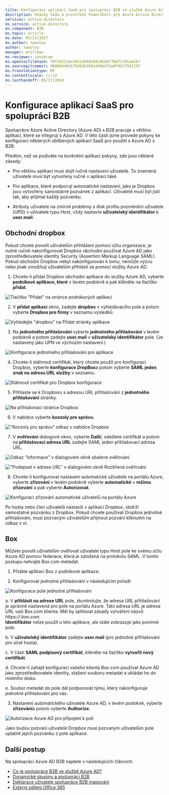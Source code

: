 ```yaml
---
title: Konfigurace aplikací SaaS pro spolupráci B2B ve službě Azure Active Directory | Microsoft Docs
description: Ukázky kódu a prostředí PowerShell pro Azure Active Directory s B2B spolupráce
services: active-directory
ms.service: active-directory
ms.component: B2B
ms.topic: article
ms.date: 05/23/2017
ms.author: twooley
author: twooley
manager: mtillman
ms.reviewer: sasubram
ms.openlocfilehash: f0f291216a3031d50d304c02b97786f23d1a6267
ms.sourcegitcommit: 96089449d17548263691d40e4f1e8f9557561197
ms.translationtype: MT
ms.contentlocale: cs-CZ
ms.lasthandoff: 05/17/2018
---
```

# <a name="configure-saas-apps-for-b2b-collaboration"></a>Konfigurace aplikací SaaS pro spolupráci B2B

Spolupráce Azure Active Directory (Azure AD) s B2B pracuje s většinu aplikací, které se integrují s Azure AD. V této části jsme provede pokyny ke konfiguraci některých oblíbených aplikací SaaS pro použití s Azure AD s B2B.

Předtím, než se podíváte na konkrétní aplikaci pokyny, zde jsou některé zásady:

* Pro většinu aplikací musí dojít ručně nastavení uživatele. To znamená uživatelé musí být vytvořeny ručně v aplikaci také.

* Pro aplikace, které podporují automatické nastavení, jako je Dropbox jsou vytvořeny samostatné pozvánek z aplikací. Uživatelé musí být jisti tak, aby přijímal každý pozvánku.

* Atributy uživatele na zmírnit problémy s disk profilu pozměnění uživatele (UPD) v uživatele typu Host, vždy nastavte **uživatelský identifikátor** k **user.mail**.


## <a name="dropbox-business"></a>Obchodní dropbox

Pokud chcete povolit uživatelům přihlášení pomocí účtu organizace, je nutné ručně nakonfigurovat Dropbox obchodní používat Azure AD jako zprostředkovatele identity Security (Assertion Markup Language SAML). Pokud obchodní Dropbox nebyl nakonfigurován k tomu, nemůže výzvu nebo jinak umožňují uživatelům přihlásit se pomocí služby Azure AD.

1. Chcete-li přidat Dropbox obchodní aplikace do služby Azure AD, vyberte **podnikové aplikace, které** v levém podokně a pak klikněte na tlačítko **přidat**.

  ![Tlačítko "Přidat" na stránce podnikových aplikací](media/configure-saas-apps/add-dropbox.png)

2. V **přidat aplikaci** okno, zadejte **dropbox** v vyhledávacího pole a potom vyberte **Dropbox pro firmy** v seznamu výsledků.

  ![Vyhledejte "dropbox" na Přidat stránky aplikace](media/configure-saas-apps/add-app-dialog.png)

3. Na **jednotného přihlašování** vyberte **jednotného přihlašování** v levém podokně a potom zadejte **user.mail** v **uživatelský identifikátor** pole. (Je nastavený jako UPN ve výchozím nastavení.)

  ![Konfigurace jednotného přihlašování pro aplikace](media/configure-saas-apps/configure-app-sso.png)

4. Chcete-li stáhnout certifikát, který chcete použít pro konfiguraci Dropbox, vyberte **konfigurace DropBox**a potom vyberte **SAML jeden znak na adresu URL služby** v seznamu.

  ![Stáhnout certifikát pro Dropbox konfigurace](media/configure-saas-apps/download-certificate.png)

5. Přihlaste se k Dropboxu s adresou URL přihlašování z **jednotného přihlašování** stránky.

  ![Na přihlašovací stránce Dropbox](media/configure-saas-apps/sign-in-to-dropbox.png)

6. V nabídce vyberte **konzoly pro správu**.

  !["Konzoly pro správu" odkaz v nabídce Dropbox](media/configure-saas-apps/dropbox-menu.png)

7. V **ověřování** dialogové okno, vyberte **Další**, odešlete certifikát a potom na **přihlašovací adresa URL** zadejte SAML jeden přihlašovací adresa URL.

  ![Odkaz "Informace" v dialogovém okně sbalené ověřování](media/configure-saas-apps/dropbox-auth-01.png)

  !["Podepsat v adrese URL" v dialogovém okně Rozšířená ověřování](media/configure-saas-apps/paste-single-sign-on-URL.png)

8. Chcete-li konfigurovat nastavení automatické uživatele na portálu Azure, vyberte **zřizování** v levém podokně vyberte **automatické** v **režimu zřizování** a pak vyberte **Autorizovat**.

  ![Konfiguraci zřizování automatické uživatelů na portálu Azure](media/configure-saas-apps/set-up-automatic-provisioning.png)

Po hosta nebo člen uživatelů nastavili v aplikaci Dropbox, obdrží samostatné pozvánku z Dropbox. Pokud chcete používat Dropbox jednotné přihlašování, musí pozvaným uživatelům přijmout pozvání kliknutím na odkaz v ní.

## <a name="box"></a>Box
Můžete povolit uživatelům ověřovat uživatele typu Host pole ke svému účtu Azure AD pomocí federace, která je založená na protokolu SAML. V tomto postupu nahrajte Box.com metadat.

1. Přidáte aplikaci Box z podnikové aplikace.

2. Konfigurovat jednotné přihlašování v následujícím pořadí:

  ![Konfigurace pole jednotné přihlašování](media/configure-saas-apps/configure-box-sso.png)

 a. V **přihlásit na adrese URL** pole, zkontrolujte, že adresa URL přihlašování je správně nastavená pro pole na portálu Azure. Tato adresa URL je adresa URL vaší Box.com klienta. Měl by splňovat zásady vytváření názvů *https://.box.com*.  
 **Identifikátor** nelze použít u této aplikace, ale stále zobrazuje jako povinné pole.

 b. V **uživatelský identifikátor** zadejte **user.mail** (pro jednotné přihlašování pro účet hosta).

 c. V části **SAML podpisový certifikát**, klikněte na tlačítko **vytvořit nový certifikát**.

 d. Chcete-li zahájit konfiguraci vašeho klienta Box.com používat Azure AD jako zprostředkovatele identity, stažení souboru metadat a ukládat ho do místního disku.

 e. Soubor metadat do pole dál podporovat týmu, který nakonfiguruje jednotné přihlašování pro vás.

3. Nastavení automatického uživatele Azure AD, v levém podokně, vyberte **zřizování**a potom vyberte **Authorize**.

  ![Autorizace Azure AD pro připojení k poli](media/configure-saas-apps/auth-azure-ad-to-connect-to-box.png)

Jako budou pozvaní uživatelé Dropbox musí pozvaným uživatelům pole uplatnit jejich pozvánku z pole aplikace.

## <a name="next-steps"></a>Další postup

Na spolupráci Azure AD B2B najdete v následujících článcích:

- [Co je spolupráce B2B ve službě Azure AD?](what-is-b2b.md)
- [Dynamické skupiny a spolupráci B2B](use-dynamic-groups.md)
- [Deklarace uživatele spolupráce B2B mapování](claims-mapping.md)
- [Externí sdílení Office 365](o365-external-user.md)

